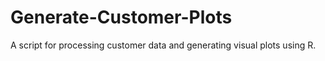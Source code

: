 # Generate-Customer-Plots
A script for processing customer data and generating visual plots using R.
